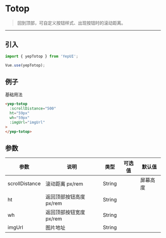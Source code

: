 # Totop

> 回到顶部，可自定义按钮样式、出现按钮时的滚动距离。

-------------

## 引入

```javascript
import { yepTotop } from 'YepUI';

Vue.use(yepTotop);
```

## 例子

基础用法

```html
<yep-totop
  :scrollDistance="500"
  ht="59px"
  wh="59px"
  :imgUrl="imgUrl"
>
</yep-totop>

```

## 参数
| 参数 | 说明 | 类型 | 可选值 | 默认值 |
|------|-------|---------|-------|--------|
| scrollDistance | 滚动距离 px/rem| String | | 屏幕高度 |
| ht | 返回顶部按钮高度 px/rem| String | | |
| wh | 返回顶部按钮宽度 px/rem| String | |  |
| imgUrl | 图片地址 | String | |  |
